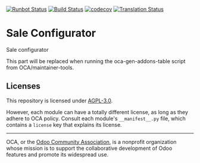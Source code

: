 [![Runbot Status](https://runbot.odoo-community.org/runbot/badge/flat//14.0.svg)](https://runbot.odoo-community.org/runbot/repo/github-com-oca-sale-configurator-)
[![Build Status](https://travis-ci.com/OCA/sale-configurator.svg?branch=14.0)](https://travis-ci.com/OCA/sale-configurator)
[![codecov](https://codecov.io/gh/OCA/sale-configurator/branch/14.0/graph/badge.svg)](https://codecov.io/gh/OCA/sale-configurator)
[![Translation Status](https://translation.odoo-community.org/widgets/sale-configurator-14-0/-/svg-badge.svg)](https://translation.odoo-community.org/engage/sale-configurator-14-0/?utm_source=widget)

<!-- /!\ do not modify above this line -->

# Sale Configurator

Sale configurator

<!-- /!\ do not modify below this line -->

<!-- prettier-ignore-start -->

[//]: # (addons)

This part will be replaced when running the oca-gen-addons-table script from OCA/maintainer-tools.

[//]: # (end addons)

<!-- prettier-ignore-end -->

## Licenses

This repository is licensed under [AGPL-3.0](LICENSE).

However, each module can have a totally different license, as long as they adhere to OCA
policy. Consult each module's `__manifest__.py` file, which contains a `license` key
that explains its license.

----

OCA, or the [Odoo Community Association](http://odoo-community.org/), is a nonprofit
organization whose mission is to support the collaborative development of Odoo features
and promote its widespread use.
